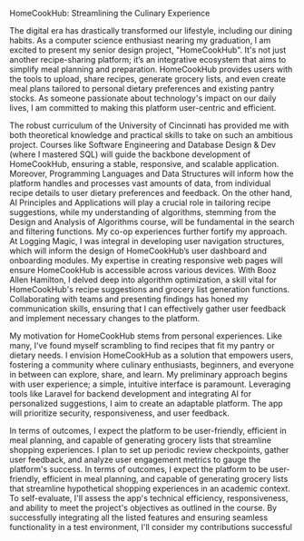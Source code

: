 HomeCookHub: Streamlining the Culinary Experience


The digital era has drastically transformed our lifestyle, including our dining habits. As a
computer science enthusiast nearing my graduation, I am excited to present my senior design
project, "HomeCookHub". It's not just another recipe-sharing platform; it’s an integrative
ecosystem that aims to simplify meal planning and preparation. HomeCookHub provides users
with the tools to upload, share recipes, generate grocery lists, and even create meal plans
tailored to personal dietary preferences and existing pantry stocks. As someone passionate
about technology's impact on our daily lives, I am committed to making this platform user-centric
and efficient.


The robust curriculum of the University of Cincinnati has provided me with both theoretical
knowledge and practical skills to take on such an ambitious project. Courses like Software
Engineering and Database Design & Dev (where I mastered SQL) will guide the backbone
development of HomeCookHub, ensuring a stable, responsive, and scalable application.
Moreover, Programming Languages and Data Structures will inform how the platform handles
and processes vast amounts of data, from individual recipe details to user dietary preferences
and feedback. On the other hand, AI Principles and Applications will play a crucial role in
tailoring recipe suggestions, while my understanding of algorithms, stemming from the Design
and Analysis of Algorithms course, will be fundamental in the search and filtering functions.
My co-op experiences further fortify my approach. At Logging Magic, I was integral in
developing user navigation structures, which will inform the design of HomeCookHub’s user
dashboard and onboarding modules. My expertise in creating responsive web pages will ensure
HomeCookHub is accessible across various devices. With Booz Allen Hamilton, I delved deep
into algorithm optimization, a skill vital for HomeCookHub's recipe suggestions and grocery list
generation functions. Collaborating with teams and presenting findings has honed my
communication skills, ensuring that I can effectively gather user feedback and implement
necessary changes to the platform.


My motivation for HomeCookHub stems from personal experiences. Like many, I’ve found
myself scrambling to find recipes that fit my pantry or dietary needs. I envision HomeCookHub
as a solution that empowers users, fostering a community where culinary enthusiasts,
beginners, and everyone in between can explore, share, and learn. My preliminary approach
begins with user experience; a simple, intuitive interface is paramount. Leveraging tools like
Laravel for backend development and integrating AI for personalized suggestions, I aim to
create an adaptable platform. The app will prioritize security, responsiveness, and user
feedback.


In terms of outcomes, I expect the platform to be user-friendly, efficient in meal planning, and
capable of generating grocery lists that streamline shopping experiences. I plan to set up
periodic review checkpoints, gather user feedback, and analyze user engagement metrics to
gauge the platform's success. In terms of outcomes, I expect the platform to be user-friendly,
efficient in meal planning, and capable of generating grocery lists that streamline hypothetical
shopping experiences in an academic context. To self-evaluate, I'll assess the app's technical
efficiency, responsiveness, and ability to meet the project's objectives as outlined in the course.
By successfully integrating all the listed features and ensuring seamless functionality in a test
environment, I'll consider my contributions successful
